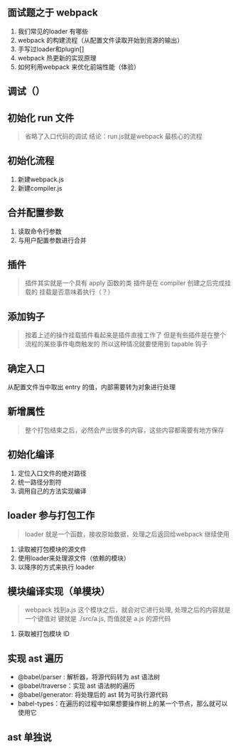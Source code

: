 ## 面试题之于 webpack
1. 我们常见的loader 有哪些
2. webpack 的构建流程（从配置文件读取开始到资源的输出）
3. 手写过loader和plugin[]
4. webpack 热更新的实现原理
5. 如何利用webpack 来优化前端性能（体验）

## 调试（）
## 初始化 run 文件
> 省略了入口代码的调试
结论：run.js就是webpack 最核心的流程

## 初始化流程
1. 新建webpack.js
2. 新建compiler.js

## 合并配置参数
1. 读取命令行参数
2. 与用户配置参数进行合并

## 插件
> 插件其实就是一个具有 apply 函数的类
> 插件是在 compiler 创建之后完成挂载的
> 挂载是否意味着执行（？）

## 添加钩子
> 按着上述的操作挂载插件看起来是插件直接工作了
> 但是有些插件是在整个流程的某些事件电商触发的
> 所以这种情况就要使用到 tapable 钩子

## 确定入口
从配置文件当中取出 entry 的值，内部需要转为对象进行处理
## 新增属性
> 整个打包结束之后，必然会产出很多的内容，这些内容都需要有地方保存
## 初始化编译
1. 定位入口文件的绝对路径
2. 统一路径分割符
3. 调用自己的方法实现编译
## loader 参与打包工作
> loader 就是一个函数，接收原始数据，处理之后返回给webpack 继续使用
1. 读取被打包模块的源文件
2. 使用loader来处理源文件（依赖的模块）
3. 以降序的方式来执行 loader

## 模块编译实现（单模块）
> webpack 找到a.js 这个模块之后，就会对它进行处理, 处理之后的内容就是一个键值对
> 键就是 ./src/a.js, 而值就是 a.js 的源代码
1. 获取被打包模块 ID

## 实现 ast 遍历
- @babel/parser : 解析器，将源代码转为 ast 语法树
- @babel/traverse：实现 ast 语法树的遍历
- @babel/generator: 将处理后的 ast 转为可执行源代码
- babel-types：在遍历的过程中如果想要操作树上的某一个节点，那么就可以使用它

##  ast 单独说